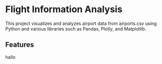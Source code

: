 # Flight Information Analysis

This project visualizes and analyzes airport data from airports.csv using Python and various libraries such as Pandas, Plotly, and Matplotlib.

## Features
hallo